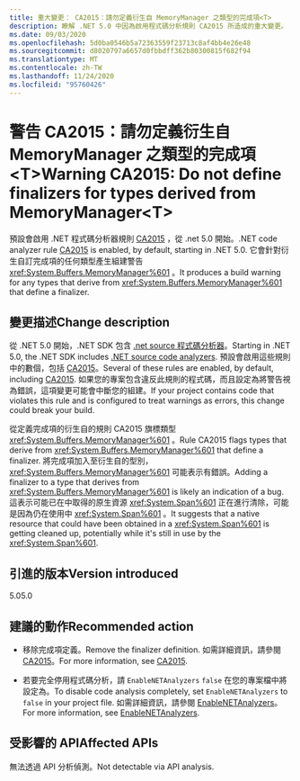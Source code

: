 ```yaml
---
title: 重大變更： CA2015：請勿定義衍生自 MemoryManager 之類型的完成項<T>
description: 瞭解 .NET 5.0 中因為啟用程式碼分析規則 CA2015 所造成的重大變更。
ms.date: 09/03/2020
ms.openlocfilehash: 5d0ba0546b5a72363559f23713c8af4bb4e26e48
ms.sourcegitcommit: d8020797a6657d0fbbdff362b80300815f682f94
ms.translationtype: MT
ms.contentlocale: zh-TW
ms.lasthandoff: 11/24/2020
ms.locfileid: "95760426"
---
```

# <a name="warning-ca2015-do-not-define-finalizers-for-types-derived-from-memorymanagert"></a><span data-ttu-id="4a4eb-103">警告 CA2015：請勿定義衍生自 MemoryManager 之類型的完成項\<T></span><span class="sxs-lookup"><span data-stu-id="4a4eb-103">Warning CA2015: Do not define finalizers for types derived from MemoryManager\<T></span></span>

<span data-ttu-id="4a4eb-104">預設會啟用 .NET 程式碼分析器規則 [CA2015](/visualstudio/code-quality/ca2015) ，從 .net 5.0 開始。</span><span class="sxs-lookup"><span data-stu-id="4a4eb-104">.NET code analyzer rule [CA2015](/visualstudio/code-quality/ca2015) is enabled, by default, starting in .NET 5.0.</span></span> <span data-ttu-id="4a4eb-105">它會針對衍生自訂完成項的任何類型產生組建警告 <xref:System.Buffers.MemoryManager%601> 。</span><span class="sxs-lookup"><span data-stu-id="4a4eb-105">It produces a build warning for any types that derive from <xref:System.Buffers.MemoryManager%601> that define a finalizer.</span></span>

## <a name="change-description"></a><span data-ttu-id="4a4eb-106">變更描述</span><span class="sxs-lookup"><span data-stu-id="4a4eb-106">Change description</span></span>

<span data-ttu-id="4a4eb-107">從 .NET 5.0 開始，.NET SDK 包含 [.net source 程式碼分析器](../../../../fundamentals/code-analysis/overview.md)。</span><span class="sxs-lookup"><span data-stu-id="4a4eb-107">Starting in .NET 5.0, the .NET SDK includes [.NET source code analyzers](../../../../fundamentals/code-analysis/overview.md).</span></span> <span data-ttu-id="4a4eb-108">預設會啟用這些規則中的數個，包括 [CA2015](/visualstudio/code-quality/ca2015)。</span><span class="sxs-lookup"><span data-stu-id="4a4eb-108">Several of these rules are enabled, by default, including [CA2015](/visualstudio/code-quality/ca2015).</span></span> <span data-ttu-id="4a4eb-109">如果您的專案包含違反此規則的程式碼，而且設定為將警告視為錯誤，這項變更可能會中斷您的組建。</span><span class="sxs-lookup"><span data-stu-id="4a4eb-109">If your project contains code that violates this rule and is configured to treat warnings as errors, this change could break your build.</span></span>

<span data-ttu-id="4a4eb-110">從定義完成項的衍生自的規則 CA2015 旗標類型 <xref:System.Buffers.MemoryManager%601> 。</span><span class="sxs-lookup"><span data-stu-id="4a4eb-110">Rule CA2015 flags types that derive from <xref:System.Buffers.MemoryManager%601> that define a finalizer.</span></span> <span data-ttu-id="4a4eb-111">將完成項加入至衍生自的型別， <xref:System.Buffers.MemoryManager%601> 可能表示有錯誤。</span><span class="sxs-lookup"><span data-stu-id="4a4eb-111">Adding a finalizer to a type that derives from <xref:System.Buffers.MemoryManager%601> is likely an indication of a bug.</span></span> <span data-ttu-id="4a4eb-112">這表示可能已在中取得的原生資源 <xref:System.Span%601> 正在進行清除，可能是因為仍在使用中 <xref:System.Span%601> 。</span><span class="sxs-lookup"><span data-stu-id="4a4eb-112">It suggests that a native resource that could have been obtained in a <xref:System.Span%601> is getting cleaned up, potentially while it's still in use by the <xref:System.Span%601>.</span></span>

## <a name="version-introduced"></a><span data-ttu-id="4a4eb-113">引進的版本</span><span class="sxs-lookup"><span data-stu-id="4a4eb-113">Version introduced</span></span>

<span data-ttu-id="4a4eb-114">5.0</span><span class="sxs-lookup"><span data-stu-id="4a4eb-114">5.0</span></span>

## <a name="recommended-action"></a><span data-ttu-id="4a4eb-115">建議的動作</span><span class="sxs-lookup"><span data-stu-id="4a4eb-115">Recommended action</span></span>

- <span data-ttu-id="4a4eb-116">移除完成項定義。</span><span class="sxs-lookup"><span data-stu-id="4a4eb-116">Remove the finalizer definition.</span></span> <span data-ttu-id="4a4eb-117">如需詳細資訊，請參閱 [CA2015](/visualstudio/code-quality/ca2015)。</span><span class="sxs-lookup"><span data-stu-id="4a4eb-117">For more information, see [CA2015](/visualstudio/code-quality/ca2015).</span></span>

- <span data-ttu-id="4a4eb-118">若要完全停用程式碼分析，請 `EnableNETAnalyzers` `false` 在您的專案檔中將設定為。</span><span class="sxs-lookup"><span data-stu-id="4a4eb-118">To disable code analysis completely, set `EnableNETAnalyzers` to `false` in your project file.</span></span> <span data-ttu-id="4a4eb-119">如需詳細資訊，請參閱 [EnableNETAnalyzers](../../../project-sdk/msbuild-props.md#enablenetanalyzers)。</span><span class="sxs-lookup"><span data-stu-id="4a4eb-119">For more information, see [EnableNETAnalyzers](../../../project-sdk/msbuild-props.md#enablenetanalyzers).</span></span>

## <a name="affected-apis"></a><span data-ttu-id="4a4eb-120">受影響的 API</span><span class="sxs-lookup"><span data-stu-id="4a4eb-120">Affected APIs</span></span>

<span data-ttu-id="4a4eb-121">無法透過 API 分析偵測。</span><span class="sxs-lookup"><span data-stu-id="4a4eb-121">Not detectable via API analysis.</span></span>

<!--

### Affected APIs

Not detectable via API analysis.

### Category

Code analysis

-->

